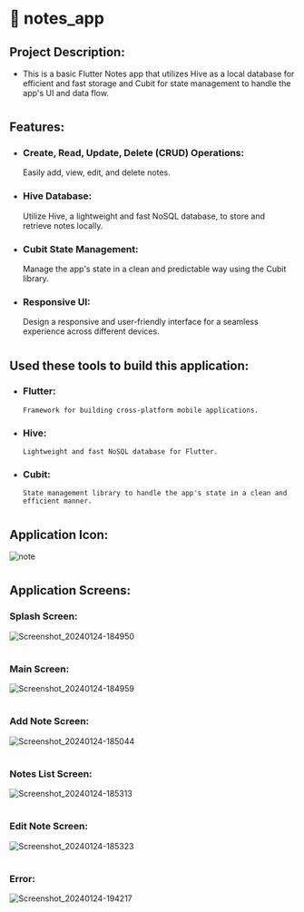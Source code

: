 # :iphone: notes_app

## Project Description:
- This is a basic Flutter Notes app that utilizes Hive as a local database for efficient and fast storage and Cubit for state management to handle the app's UI and data flow.
#

## Features:
- ### Create, Read, Update, Delete (CRUD) Operations:
    Easily add, view, edit, and delete notes.
- ### Hive Database:
    Utilize Hive, a lightweight and fast NoSQL database, to store and retrieve notes locally.
- ### Cubit State Management:
    Manage the app's state in a clean and predictable way using the Cubit library.
- ### Responsive UI:
    Design a responsive and user-friendly interface for a seamless experience across different devices.
#

## Used these tools to build this application:
- ### Flutter:
      Framework for building cross-platform mobile applications.
- ### Hive:
      Lightweight and fast NoSQL database for Flutter.
- ### Cubit:
      State management library to handle the app's state in a clean and efficient manner.
#

## Application Icon:
![note](https://github.com/AbdelrhmanArafat/notes_app/assets/74889620/5b1a080f-9f80-44c2-b8ef-4eeed286f849)
#

## Application Screens:

### Splash Screen:
![Screenshot_20240124-184950](https://github.com/AbdelrhmanArafat/notes_app/assets/74889620/e922798a-51bc-48bb-a0a2-23f24dbc8a1d)
#

### Main Screen:
![Screenshot_20240124-184959](https://github.com/AbdelrhmanArafat/notes_app/assets/74889620/035dd7cc-16ca-4b79-aa78-273cc8c650c2)
#

### Add Note Screen:
![Screenshot_20240124-185044](https://github.com/AbdelrhmanArafat/notes_app/assets/74889620/2f1f6765-882d-4867-960a-62b174b2d17b)
#

### Notes List Screen:
![Screenshot_20240124-185313](https://github.com/AbdelrhmanArafat/notes_app/assets/74889620/f27951a3-5937-4719-92fa-82e35aae54cf)
#

### Edit Note Screen:
![Screenshot_20240124-185323](https://github.com/AbdelrhmanArafat/notes_app/assets/74889620/24fdca3f-a16f-4b4e-953f-b7af6ab19dd1)
#

### Error:
![Screenshot_20240124-194217](https://github.com/AbdelrhmanArafat/notes_app/assets/74889620/fd1137cb-72ce-4d2a-b3e9-74bc98c02695)
#
